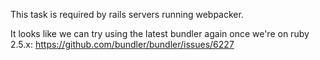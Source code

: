 This task is required by rails servers running webpacker.

It looks like we can try using the latest bundler again once we're on ruby 2.5.x:
https://github.com/bundler/bundler/issues/6227
